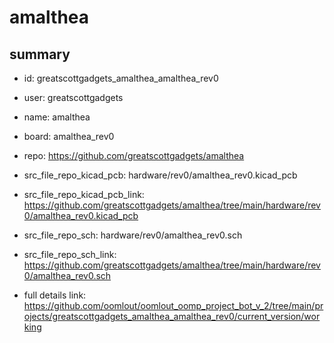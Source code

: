 # amalthea
 
## summary 
* id: greatscottgadgets_amalthea_amalthea_rev0
* user: greatscottgadgets
* name: amalthea
* board: amalthea_rev0
* repo: https://github.com/greatscottgadgets/amalthea
* src_file_repo_kicad_pcb: hardware/rev0/amalthea_rev0.kicad_pcb
* src_file_repo_kicad_pcb_link: https://github.com/greatscottgadgets/amalthea/tree/main/hardware/rev0/amalthea_rev0.kicad_pcb


* src_file_repo_sch: hardware/rev0/amalthea_rev0.sch
* src_file_repo_sch_link: https://github.com/greatscottgadgets/amalthea/tree/main/hardware/rev0/amalthea_rev0.sch
* full details link: https://github.com/oomlout/oomlout_oomp_project_bot_v_2/tree/main/projects/greatscottgadgets_amalthea_amalthea_rev0/current_version/working  






